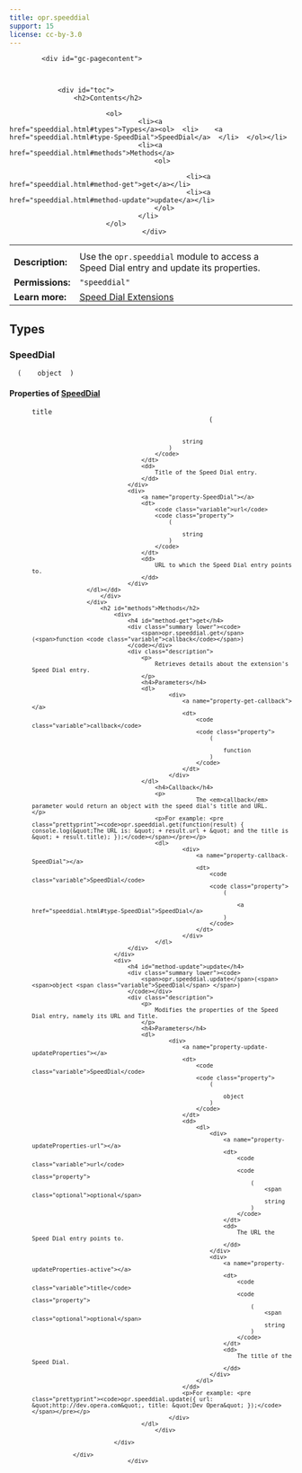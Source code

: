 ```yaml
---
title: opr.speeddial
support: 15
license: cc-by-3.0
---
```


			<div id="gc-pagecontent">



				<div id="toc">
					<h2>Contents</h2>

							<ol>
									<li><a href="speeddial.html#types">Types</a><ol>  <li>    <a href="speeddial.html#type-SpeedDial">SpeedDial</a>  </li>  </ol></li>
									<li><a href="speeddial.html#methods">Methods</a>
										<ol>

												<li><a href="speeddial.html#method-get">get</a></li>
												<li><a href="speeddial.html#method-update">update</a></li>
										</ol>
									</li>
							</ol>
									 </div>

<table class="intro">
	<tr>
		<th scope="col"></th>
		<th scope="col"></th>
	</tr>
	<tr>
		<td><strong>Description:</strong></td>
		<td>Use the <code>opr.speeddial</code> module to access a Speed Dial entry and update its properties.</td>
	</tr>
	<tr>
		<td><strong>Permissions:</strong></td>
		<td><code>"speeddial"</code></td>
	</tr>
	<tr>
		<td><strong>Learn more:</strong></td>
		<td><a href="tut_sd_extensions.html">Speed Dial Extensions</a></td>
	</tr>
</table>
				<div class="api_reference">
				<h2 id="types">Types</h2>
					<div>
						<h3 id="type-SpeedDial">SpeedDial</h3>
						<div>
							<dt><code class="type_name">  (    object  )</code></dt>
							<h4 id="SpeedDial-properties">
								Properties of <a href="speeddial.html#type-SpeedDial">SpeedDial</a>
							</h4>
							<dd><dl>      <div>
									<a name="property-SpeedDial-name"></a>
									<dt>
										<code class="variable">title</code>
										<code class="property">
											(

												string
											)
										</code>
									</dt>
									<dd>
										Title of the Speed Dial entry.
									</dd>
								</div>
								<div>
									<a name="property-SpeedDial"></a>
									<dt>
										<code class="variable">url</code>
										<code class="property">
											(

												string
											)
										</code>
									</dt>
									<dd>
										URL to which the Speed Dial entry points to.
									</dd>
								</div>
					</dl></dd>
						</div>
					</div>
						<h2 id="methods">Methods</h2>
							<div>
								<h4 id="method-get">get</h4>
								<div class="summary lower"><code>
									<span>opr.speeddial.get</span>(<span>function <code class="variable">callback</code></span>)
								</code></div>
								<div class="description">
									<p>
										Retrieves details about the extension's Speed Dial entry.
									</p>
									<h4>Parameters</h4>
									<dl>
											<div>
												<a name="property-get-callback"></a>
												<dt>
													<code class="variable">callback</code>
													<code class="property">
														(

															function
														)
													</code>
												</dt>
											</div>
									</dl>
										<h4>Callback</h4>
										<p>
													The <em>callback</em> parameter would return an object with the speed dial's title and URL.                    </p>
										<p>For example: <pre class="prettyprint"><code>opr.speeddial.get(function(result) { console.log(&quot;The URL is: &quot; + result.url + &quot; and the title is &quot; + result.title); });</code></span></pre></p>
										<dl>
												<div>
													<a name="property-callback-SpeedDial"></a>
													<dt>
														<code class="variable">SpeedDial</code>
														<code class="property">
															(

																<a href="speeddial.html#type-SpeedDial">SpeedDial</a>
															)
														</code>
													</dt>
												</div>
										</dl>
								</div>
							</div>
							<div>
								<h4 id="method-update">update</h4>
								<div class="summary lower"><code>
									<span>opr.speeddial.update</span>(<span> <span>object <span class="variable">SpeedDial</span> </span>)
								</code></div>
								<div class="description">
									<p>
										Modifies the properties of the Speed Dial entry, namely its URL and Title.
									</p>
									<h4>Parameters</h4>
									<dl>
											<div>
												<a name="property-update-updateProperties"></a>
												<dt>
													<code class="variable">SpeedDial</code>
													<code class="property">
														(

															object
														)
													</code>
												</dt>
												<dd>
													<dl>
														<div>
															<a name="property-updateProperties-url"></a>
															<dt>
																<code class="variable">url</code>
																<code class="property">
																	(
																		<span class="optional">optional</span>
																		string
																	)
																</code>
															</dt>
															<dd>
																The URL the Speed Dial entry points to.
															</dd>
														</div>
														<div>
															<a name="property-updateProperties-active"></a>
															<dt>
																<code class="variable">title</code>
																<code class="property">
																	(
																		<span class="optional">optional</span>
																		string
																	)
																</code>
															</dt>
															<dd>
																The title of the Speed Dial.
															</dd>
														</div>
													</dl>
												</dd>
												<p>For example: <pre class="prettyprint"><code>opr.speeddial.update({ url: &quot;http://dev.opera.com&quot;, title: &quot;Dev Opera&quot; });</code></span></pre></p>
											</div>
									</dl>
										</div>

							</div>

				</div>
								</div>
